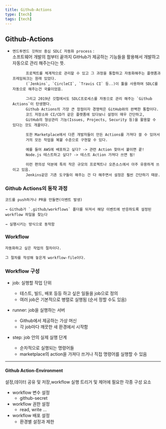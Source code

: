```yaml
---
title: Github-Actions
type: [tech]
tags: [tech]
---
```

## Github-Actions
- `엔드투엔드 깃허브 중심 SDLC 자동화 process` :
	</br> 소프트웨어 개발의 첨부터 끝까지 GitHub가 제공하는 기능들을 활용해서 개발하고 자동으로 관리 해주는다는 뜻.
	
			프로젝트를 체계적으로 관리할 수 있고 그 과정을 통합하고 자동화해주는 플랫폼과 프레임워크는 원래 있었다.
			(`Jenkins`, `CircleCI`, `Travis CI` 등..)이 툴을 사용하여 SDLC를 자동으로 해주는건 국룰이었음.

			그리고 2019년 깃헙에서도 SDLC프로세스를 자동으로 관리 해주는 `Github Actions`이 탄생했다.
			Github Actions의 가장 큰 장점이자 경쟁력은 GitHub와의 완벽한 통합이다.
			코드 저장소와 CI/CD가 같은 플랫폼에 있다보니 설정이 매우 간단하고,
  			GitHub의 형상관리 기능(Issues, Projects, Security 등)을 활용할 수 있다는 것도 개꿀이다.

			또한 Marketplace에서 다른 개발자들이 만든 Actions를 가져다 쓸 수 있어서
			거의 모든 작업을 복붙 수준으로 구현할 수 있다.
  			
			예를 들어 AWS에 배포하고 싶다? -> 관련 Action 찾아서 붙이면 끝!
  			Node.js 테스트하고 싶다? -> 테스트 Action 가져다 쓰면 됨!

  			이런 편의성 덕분에 특히 작은 규모의 프로젝트나 오픈소스에서 아주 유용하게 쓰이고 있음.
  			Jenkins같은 기존 도구들이 해주는 건 다 해주면서 설정은 훨씬 간단하기 때문.

### Github Actions의 동작 과정

    코드를 push하거나 PR을 만들면(이벤트 발생) 
    
    → Github가 `.github/workflows` 폴더를 뒤져서 해당 이벤트에 반응하도록 설정된 workflow 파일을 찾는다 

    → 실행시키는 방식으로 동작함


### Workflow

    자동화하고 싶은 작업의 절차이다. 

    그 절차를 작성해 놓은게 workflow-file이다.
### Workflow 구성
- job: 실행할 작업 단위
    - 테스트, 빌드, 배포 등등 하고 싶은 일들을 job으로 정의
    - 여러 job은 기본적으로 병렬로 실행됨 (순서 정할 수도 있음)

- runner: job을 실행하는 서버
    - Github에서 제공하는 가상 머신
    - 각 job마다 깨끗한 새 환경에서 시작함

- step: job 안의 실제 실행 단계
    - 순차적으로 실행되는 명령어들
    - marketplace의 action을 가져다 쓰거나 직접 명령어를 실행할 수 있음

---

#### Github Action-Environment
설정,데이터 공유 및 저장,workflow 실행 트리거 및 제어에 필요한 각종 구성 요소

- workflow 변수 설정
    - github-secret
- workflow 권한 설정
    - read, write ...
- workflow 배포 설정
    - 환경별 설정과 제한
